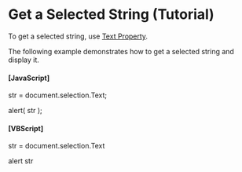 # Get a Selected String (Tutorial)

To get a selected string, use [Text Property](../selection/selection_text).

The following example demonstrates how to get a selected string and display it.

#### \[JavaScript\]

str = document.selection.Text;

alert( str );

#### \[VBScript\]

str = document.selection.Text

alert str
